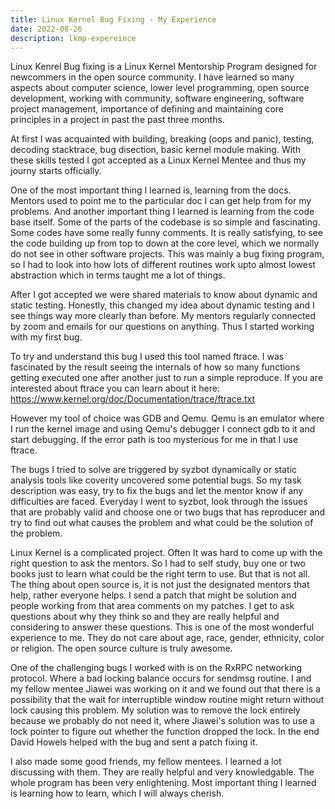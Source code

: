 ```yaml
---
title: Linux Kernel Bug Fixing - My Experience
date: 2022-08-26
description: lkmp-expereince
---
```

Linux Kenrel Bug fixing is a Linux Kernel Mentorship Program designed
for newcommers in the open source community. I have learned so many 
aspects about computer science, lower level programming, open source
development, working with community, software engineering, software 
project management, importance of defining and maintaining core 
principles in a project in past the past three months. 

At first I was acquainted with building, breaking (oops and panic), 
testing, decoding stacktrace, bug disection, basic kernel module making.
With these skills tested I got accepted as a Linux Kernel Mentee and
thus my journy starts officially.

One of the most important thing I learned is, learning from the docs.
Mentors used to point me to the particular doc I can get help from
for my problems. And another important thing I learned is learning
from the code base itself. Some of the parts of the codebase is so
simple and fascinating. Some codes have some really funny comments.
It is really satisfying, to see the code building up from top to down
at the core level, which we normally do not see in other software 
projects. This was mainly a bug fixing program, so I had to look into
how lots of different routines work upto almost lowest abstraction
which in terms taught me a lot of things.

After I got accepted we were shared materials to know about dynamic
and static testing. Honestly, this changed my idea about dynamic
testing and I see things way more clearly than before. My mentors
regularly connected by zoom and emails for our questions on anything.
Thus I started working with my first bug. 

To try and understand this bug I used this tool named ftrace. I was
fascinated by the result seeing the internals of how so many functions
getting executed one after another just to run a simple reproduce. If
you are interested about ftrace you can learn about it here: 
https://www.kernel.org/doc/Documentation/trace/ftrace.txt

However my tool of choice was GDB and Qemu. Qemu is an emulator where
I run the kernel image and using Qemu's debugger I connect gdb to it 
and start debugging. If the error path is too mysterious for me in that
I use ftrace.

The bugs I tried to solve are triggered by syzbot dynamically or
static analysis tools like coverity uncovered some potential bugs.
So my task description was easy, try to fix the bugs and let the 
mentor know if any difficulties are faced. Everyday I went to syzbot, 
look through the issues that are probably valid and choose one or two 
bugs that has reproducer and try to find out what causes the problem 
and what could be the solution of the problem. 

Linux Kernel is a complicated project. Often It was hard to come up with
the right question to ask the mentors. So I had to self study, buy one
or two books just to learn what could be the right term to use. But 
that is not all. The thing about open source is, it is not just the 
designated mentors that help, rather everyone helps. I send a patch 
that might be solution and people working from that area comments on
my patches. I get to ask questions about why they think so and they 
are really helpful and considering to answer these questions. This 
is one of the most wonderful experience to me. They do not care about 
age, race, gender, ethnicity, color or religion. The open source culture
is truly awesome.

One of the challenging bugs I worked with is on the RxRPC networking
protocol. Where a bad locking balance occurs for sendmsg routine. I 
and my fellow mentee Jiawei was working on it and we found out that 
there is a possibility that the wait for interruptible window routine
might return without lock causing this problem. My solution was to 
remove the lock entirely because we probably do not need it, where
Jiawei's solution was to use a lock pointer to figure out whether 
the function dropped the lock. In the end David Howels helped with
the bug and sent a patch fixing it.

I also made some good friends, my fellow mentees. I learned a lot 
discussing with them. They are really helpful and very knowledgable. 
The whole program has been very enlightening. Most important thing
I learned is learning how to learn, which I will always cherish.


